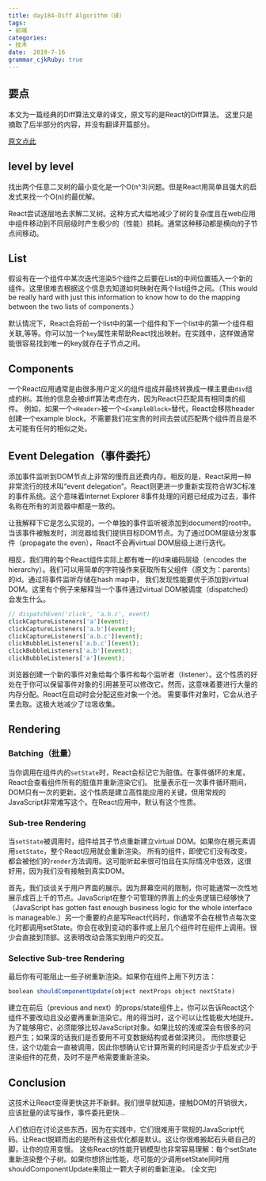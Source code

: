```yaml
---
title: day184-Diff Algorithm（译）
tags: 
- 前端
categories: 
- 技术
date:  2019-7-16
grammar_cjkRuby: true
---
```

## 要点

本文为一篇经典的Diff算法文章的译文，原文写的是React的Diff算法。
这里只是摘取了后半部分的内容，并没有翻译开篇部分。

[原文点此](https://calendar.perfplanet.com/2013/diff/)

<!--more-->
## level by level
找出两个任意二叉树的最小变化是一个O(n^3)问题。但是React用简单且强大的启发式来找一个O(n)的最优解。

React尝试逐层地去求解二叉树。这种方式大幅地减少了树的复杂度且在web应用中组件移动到不同层级时产生极少的（性能）损耗。通常这种移动都是横向的子节点间移动。

## List
假设有在一个组件中某次迭代渲染5个组件之后要在List的中间位置插入一个新的组件。这里很难去根据这个信息去知道如何映射在两个list组件之间。（This would be really hard with just this information to know how to do the mapping between the two lists of components.）

默认情况下，React会将前一个list中的第一个组件和下一个list中的第一个组件相关联,等等。你可以加一个`key`属性来帮助React找出映射。在实践中，这样做通常能很容易找到唯一的key就存在子节点之间。

## Components
一个React应用通常是由很多用户定义的组件组成并最终转换成一棵主要由`div`组成的树。其他的信息会被diff算法考虑在内，因为React只匹配具有相同类的组件。
例如，如果一个`<Header>`被一个`<ExampleBlock>`替代，React会移除header创建一个example block。不需要我们花宝贵的时间去尝试匹配两个组件而且是不太可能有任何的相似之处。

## Event Delegation（事件委托）
添加事件监听到DOM节点上非常的慢而且还费内存。相反的是，React采用一种非常流行的技术叫“event delegation”。React则更进一步重新实现符合W3C标准的事件系统。这个意味着Internet Explorer 8事件处理的问题已经成为过去，事件名称在所有的浏览器中都是一致的。

让我解释下它是怎么实现的。一个单独的事件监听被添加到document的root中。当该事件被触发时，浏览器给我们提供目标DOM节点。为了通过DOM层级分发事件（propagate the even），React不会再virtual DOM层级上进行迭代。
 
相反，我们用的每个React组件实际上都有唯一的id来编码层级（encodes the hierarchy）。我们可以用简单的字符操作来获取所有父组件（原文为：parents）的id。通过将事件监听存储在hash map中，
我们发现性能要优于添加到virtual DOM。这里有个例子来解释当一个事件通过virtual DOM被调度（dispatched）会发生什么。
```js
// dispatchEven('click', 'a.b.c', event)
clickCaptureListeners['a'](event);
clickCaptureListeners['a.b'](event);
clickCaptureListeners['a.b.c'](event);
clickBubbleListeners['a.b.c'](event);
clickBubbleListeners['a.b'](event);
clickBubbleListeners['a'](event);
```
浏览器创建一个新的事件对象给每个事件和每个监听者（listener）。这个性质的好处在于你可以保留事件对象的引用甚至可以修改它。然而，这意味着要进行大量的内存分配。React在启动时会分配这些对象一个池。
需要事件对象时，它会从池子里去取。这极大地减少了垃圾收集。

## Rendering

### Batching（批量）
当你调用在组件内的`setState`时，React会标记它为脏值。在事件循环的末尾，React会查看组件所有的脏值并重新渲染它们。
批量表示在一次事件循环期间，DOM只有一次的更新。这个性质是建立高性能应用的关键，但用常规的JavaScript非常难写这个。在React应用中，默认有这个性质。

### Sub-tree Rendering
当`setState`被调用时，组件给其子节点重新建立virtual DOM。如果你在根元素调用`setState`，整个React应用就会重新渲染。
所有的组件，即使它们没有改变，都会被他们的`render`方法调用。这可能听起来很可怕且在实际情况中低效，这很好用，因为我们没有接触到真实DOM。

首先，我们谈谈关于用户界面的展示。因为屏幕空间的限制，你可能通常一次性地展示成百上千的节点。JavaScript在整个可管理的界面上的业务逻辑已经够快了（JavaScript has gotten fast enough business logic for the whole interface is manageable.）另一个重要的点是写React代码时，你通常不会在根节点每次变化时都调用setState。你会在收到变动的事件或上层几个组件时在组件上调用。很少会直接到顶部。这表明改动会落实到用户的交互。

### Selective Sub-tree Rendering

最后你有可能阻止一些子树重新渲染。如果你在组件上用下列方法：
```js
boolean shouldComponentUpdate(object nextProps object nextState)
```
建立在前后（previous and next）的props/state组件上，你可以告诉React这个组件不要改动且没必要再重新渲染它。用的得当时，这个可以让性能极大地提升。
为了能够用它，必须能够比较JavaScript对象。如果比较的浅或深会有很多的问题产生；如果深的话我们是否要用不可变数据结构或者做深拷贝。
而你想要记住，这个功能会一直被调用，因此你想确认它计算所需的时间是否少于启发式少于渲染组件的花费，及时不是严格需要重新渲染。

## Conclusion

这技术让React变得更快这并不新鲜。我们很早就知道，接触DOM的开销很大，应该批量的读写操作，事件委托更快...

人们依旧在讨论这些东西，因为在实践中，它们很难用于常规的JavaScript代码。让React脱颖而出的是所有这些优化都是默认。这让你很难搬起石头砸自己的脚，让你的应用变慢。
这些React的性能开销模型也非常容易理解：每个setState重新渲染整个子树。如果你想挤出性能，尽可能的少调用setState同时用shouldComponentUpdate来阻止一颗大子树的重新渲染。
(全文完)
